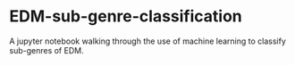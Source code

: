 # EDM-sub-genre-classification
A jupyter notebook walking through the use of machine learning to classify sub-genres of EDM.
